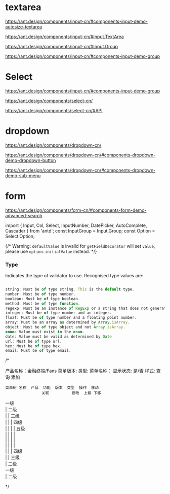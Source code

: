 

# textarea

https://ant.design/components/input-cn/#components-input-demo-autosize-textarea


https://ant.design/components/input-cn/#Input.TextArea

https://ant.design/components/input-cn/#Input.Group


https://ant.design/components/input-cn/#components-input-demo-group


# Select

https://ant.design/components/input-cn/#components-input-demo-group

https://ant.design/components/select-cn/

https://ant.design/components/select-cn/#API


# dropdown

https://ant.design/components/dropdown-cn/

https://ant.design/components/dropdown-cn/#components-dropdown-demo-dropdown-button

https://ant.design/components/dropdown-cn/#components-dropdown-demo-sub-menu



# form


https://ant.design/components/form-cn/#components-form-demo-advanced-search



import { Input, Col, Select, InputNumber, DatePicker, AutoComplete, Cascader } from 'antd';
const InputGroup = Input.Group;
const Option = Select.Option;



 {/* Warning: `defaultValue` is invalid for `getFieldDecorator` will set `value`, please use `option.initialValue` instead. */}


### Type

Indicates the type of validator to use. Recognised type values are:

```js

string: Must be of type string. This is the default type.
number: Must be of type number.
boolean: Must be of type boolean.
method: Must be of type function.
regexp: Must be an instance of RegExp or a string that does not generate an exception when creating a new RegExp.
integer: Must be of type number and an integer.
float: Must be of type number and a floating point number.
array: Must be an array as determined by Array.isArray.
object: Must be of type object and not Array.isArray.
enum: Value must exist in the enum.
date: Value must be valid as determined by Date
url: Must be of type url.
hex: Must be of type hex.
email: Must be of type email.

```




/* 

产品名称：金融终端/Fans
菜单版本:
类型:	
菜单名称：
显示状态:	是/否
样式:
查询	添加

                                            
    菜单树	名称	产品	功能	版本	类型	操作	移动		
                    关联			修改	上移 下移		
一级										
|  二级										
|   | 三级										
|   |  | 四级										
|   |  |  |	五级									
|   |  |  |										
|   |  |  |										
|   |  |  |										
|   |  | 四级										
|   | 三级										
|  二级										
一级										
|  二级										



*/